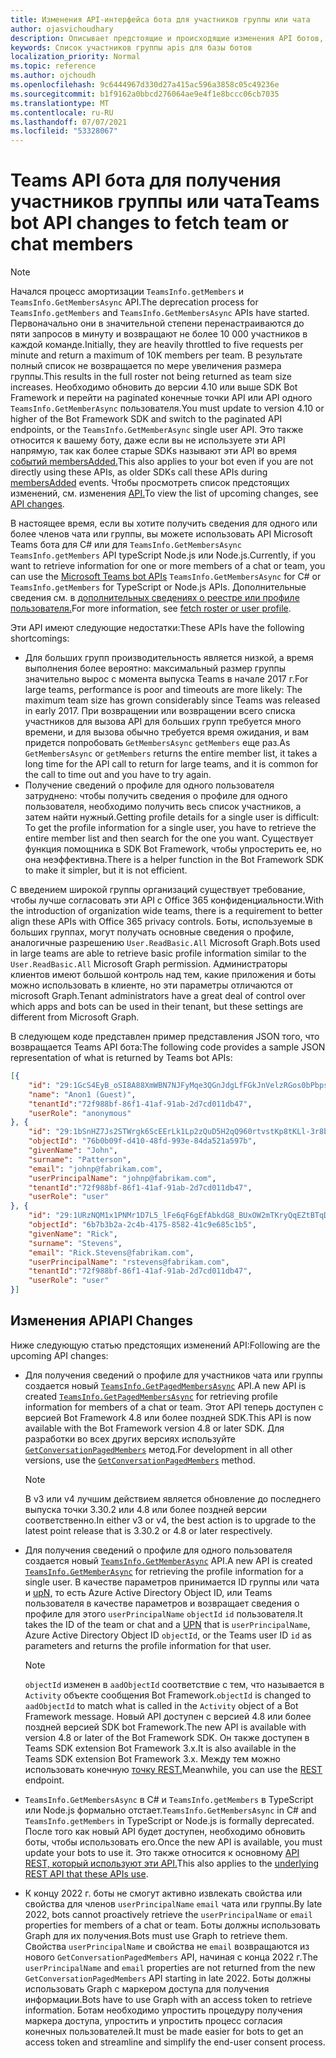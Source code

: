 ```yaml
---
title: Изменения API-интерфейса бота для участников группы или чата
author: ojasvichoudhary
description: Описывает предстоящие и происходящие изменения API ботов, используемых для искания членов групп и чатов
keywords: Список участников группы apis для базы ботов
localization_priority: Normal
ms.topic: reference
ms.author: ojchoudh
ms.openlocfilehash: 9c6444967d330d27a415ac596a3858c05c49236e
ms.sourcegitcommit: b1f9162a0bbcd276064ae9e4f1e8bccc06cb7035
ms.translationtype: MT
ms.contentlocale: ru-RU
ms.lasthandoff: 07/07/2021
ms.locfileid: "53328067"
---
```

# <a name="teams-bot-api-changes-to-fetch-team-or-chat-members"></a><span data-ttu-id="ba029-104">Teams API бота для получения участников группы или чата</span><span class="sxs-lookup"><span data-stu-id="ba029-104">Teams bot API changes to fetch team or chat members</span></span>

>[!NOTE]
> <span data-ttu-id="ba029-105">Начался процесс амортизации `TeamsInfo.getMembers` и `TeamsInfo.GetMembersAsync` API.</span><span class="sxs-lookup"><span data-stu-id="ba029-105">The deprecation process for `TeamsInfo.getMembers` and `TeamsInfo.GetMembersAsync` APIs have started.</span></span> <span data-ttu-id="ba029-106">Первоначально они в значительной степени перенастраиваются до пяти запросов в минуту и возвращают не более 10 000 участников в каждой команде.</span><span class="sxs-lookup"><span data-stu-id="ba029-106">Initially, they are heavily throttled to five requests per minute and return a maximum of 10K members per team.</span></span> <span data-ttu-id="ba029-107">В результате полный список не возвращается по мере увеличения размера группы.</span><span class="sxs-lookup"><span data-stu-id="ba029-107">This results in the full roster not being returned as team size increases.</span></span>
> <span data-ttu-id="ba029-108">Необходимо обновить до версии 4.10 или выше SDK Bot Framework и перейти на paginated конечные точки API или API одного `TeamsInfo.GetMemberAsync` пользователя.</span><span class="sxs-lookup"><span data-stu-id="ba029-108">You must update to version 4.10 or higher of the Bot Framework SDK and switch to the paginated API endpoints, or the `TeamsInfo.GetMemberAsync` single user API.</span></span> <span data-ttu-id="ba029-109">Это также относится к вашему боту, даже если вы не используете эти API напрямую, так как более старые SDKs называют эти API во время [событий membersAdded.](../bots/how-to/conversations/subscribe-to-conversation-events.md#team-members-added)</span><span class="sxs-lookup"><span data-stu-id="ba029-109">This also applies to your bot even if you are not directly using these APIs, as older SDKs call these APIs during [membersAdded](../bots/how-to/conversations/subscribe-to-conversation-events.md#team-members-added) events.</span></span> <span data-ttu-id="ba029-110">Чтобы просмотреть список предстоящих изменений, см. изменения [API.](team-chat-member-api-changes.md#api-changes)</span><span class="sxs-lookup"><span data-stu-id="ba029-110">To view the list of upcoming changes, see [API changes](team-chat-member-api-changes.md#api-changes).</span></span>

<span data-ttu-id="ba029-111">В настоящее время, если вы хотите получить сведения для одного или [](/microsoftteams/platform/bots/how-to/get-teams-context?tabs=dotnet#fetch-the-roster-or-user-profile) более членов чата или группы, вы можете использовать API Microsoft Teams бота для C# или для `TeamsInfo.GetMembersAsync` `TeamsInfo.getMembers` API typeScript Node.js или Node.js.</span><span class="sxs-lookup"><span data-stu-id="ba029-111">Currently, if you want to retrieve information for one or more members of a chat or team, you can use the [Microsoft Teams bot APIs](/microsoftteams/platform/bots/how-to/get-teams-context?tabs=dotnet#fetch-the-roster-or-user-profile) `TeamsInfo.GetMembersAsync` for C# or `TeamsInfo.getMembers` for TypeScript or Node.js APIs.</span></span> <span data-ttu-id="ba029-112">Дополнительные сведения см. в [дополнительных сведениях о реестре или профиле пользователя.](../bots/how-to/get-teams-context.md#fetch-the-roster-or-user-profile)</span><span class="sxs-lookup"><span data-stu-id="ba029-112">For more information, see [fetch roster or user profile](../bots/how-to/get-teams-context.md#fetch-the-roster-or-user-profile).</span></span>

<span data-ttu-id="ba029-113">Эти API имеют следующие недостатки:</span><span class="sxs-lookup"><span data-stu-id="ba029-113">These APIs have the following shortcomings:</span></span>

* <span data-ttu-id="ba029-114">Для больших групп производительность является низкой, а время выполнения более вероятно: максимальный размер группы значительно вырос с момента выпуска Teams в начале 2017 г.</span><span class="sxs-lookup"><span data-stu-id="ba029-114">For large teams, performance is poor and timeouts are more likely: The maximum team size has grown considerably since Teams was released in early 2017.</span></span> <span data-ttu-id="ba029-115">При возвращении или возвращении всего списка участников для вызова API для больших групп требуется много времени, и для вызова обычно требуется время ожидания, и вам придется попробовать `GetMembersAsync` `getMembers` еще раз.</span><span class="sxs-lookup"><span data-stu-id="ba029-115">As `GetMembersAsync` or `getMembers` returns the entire member list, it takes a long time for the API call to return for large teams, and it is common for the call to time out and you have to try again.</span></span>
* <span data-ttu-id="ba029-116">Получение сведений о профиле для одного пользователя затруднено: чтобы получить сведения о профиле для одного пользователя, необходимо получить весь список участников, а затем найти нужный.</span><span class="sxs-lookup"><span data-stu-id="ba029-116">Getting profile details for a single user is difficult: To get the profile information for a single user, you have to retrieve the entire member list and then search for the one you want.</span></span> <span data-ttu-id="ba029-117">Существует функция помощника в SDK Bot Framework, чтобы упростерить ее, но она неэффективна.</span><span class="sxs-lookup"><span data-stu-id="ba029-117">There is a helper function in the Bot Framework SDK to make it simpler, but it is not efficient.</span></span>

<span data-ttu-id="ba029-118">С введением широкой группы организаций существует требование, чтобы лучше согласовать эти API с Office 365 конфиденциальности.</span><span class="sxs-lookup"><span data-stu-id="ba029-118">With the introduction of organization wide teams, there is a requirement to better align these APIs with Office 365 privacy controls.</span></span> <span data-ttu-id="ba029-119">Боты, используемые в больших группах, могут получать основные сведения о профиле, аналогичные разрешению `User.ReadBasic.All` Microsoft Graph.</span><span class="sxs-lookup"><span data-stu-id="ba029-119">Bots used in large teams are able to retrieve basic profile information similar to the `User.ReadBasic.All` Microsoft Graph permission.</span></span> <span data-ttu-id="ba029-120">Администраторы клиентов имеют большой контроль над тем, какие приложения и боты можно использовать в клиенте, но эти параметры отличаются от microsoft Graph.</span><span class="sxs-lookup"><span data-stu-id="ba029-120">Tenant administrators have a great deal of control over which apps and bots can be used in their tenant, but these settings are different from Microsoft Graph.</span></span>

<span data-ttu-id="ba029-121">В следующем коде представлен пример представления JSON того, что возвращается Teams API бота:</span><span class="sxs-lookup"><span data-stu-id="ba029-121">The following code provides a sample JSON representation of what is returned by Teams bot APIs:</span></span>

```json
[{
    "id": "29:1GcS4EyB_oSI8A88XmWBN7NJFyMqe3QGnJdgLfFGkJnVelzRGos0bPbpsfJjcbAD22bmKc4GMbrY2g4JDrrA8vM06X1-cHHle4zOE6U4ttcc",
    "name": "Anon1 (Guest)",
    "tenantId":"72f988bf-86f1-41af-91ab-2d7cd011db47",
    "userRole": "anonymous"
}, {
    "id": "29:1bSnHZ7Js2STWrgk6ScEErLk1Lp2zQuD5H2qQ960rtvstKp8tKLl-3r8b6DoW0QxZimuTxk_kupZ1DBMpvIQQUAZL-PNj0EORDvRZXy8kvWk",
    "objectId": "76b0b09f-d410-48fd-993e-84da521a597b",
    "givenName": "John",
    "surname": "Patterson",
    "email": "johnp@fabrikam.com",
    "userPrincipalName": "johnp@fabrikam.com",
    "tenantId":"72f988bf-86f1-41af-91ab-2d7cd011db47",
    "userRole": "user"
}, {
    "id": "29:1URzNQM1x1PNMr1D7L5_lFe6qF6gEfAbkdG8_BUxOW2mTKryQqEZtBTqDt10-MghkzjYDuUj4KG6nvg5lFAyjOLiGJ4jzhb99WrnI7XKriCs",
    "objectId": "6b7b3b2a-2c4b-4175-8582-41c9e685c1b5",
    "givenName": "Rick",
    "surname": "Stevens",
    "email": "Rick.Stevens@fabrikam.com",
    "userPrincipalName": "rstevens@fabrikam.com",
    "tenantId":"72f988bf-86f1-41af-91ab-2d7cd011db47",
    "userRole": "user"
}]
```

## <a name="api-changes"></a><span data-ttu-id="ba029-122">Изменения API</span><span class="sxs-lookup"><span data-stu-id="ba029-122">API Changes</span></span>

<span data-ttu-id="ba029-123">Ниже следующую статью предстоящих изменений API:</span><span class="sxs-lookup"><span data-stu-id="ba029-123">Following are the upcoming API changes:</span></span>

* <span data-ttu-id="ba029-124">Для получения сведений о профиле для участников чата или группы создается новый [`TeamsInfo.GetPagedMembersAsync`](/microsoftteams/platform/bots/how-to/get-teams-context?tabs=dotnet#fetch-the-roster-or-user-profile) API.</span><span class="sxs-lookup"><span data-stu-id="ba029-124">A new API is created [`TeamsInfo.GetPagedMembersAsync`](/microsoftteams/platform/bots/how-to/get-teams-context?tabs=dotnet#fetch-the-roster-or-user-profile) for retrieving profile information for members of a chat or team.</span></span> <span data-ttu-id="ba029-125">Этот API теперь доступен с версией Bot Framework 4.8 или более поздней SDK.</span><span class="sxs-lookup"><span data-stu-id="ba029-125">This API is now available with the Bot Framework version 4.8 or later SDK.</span></span> <span data-ttu-id="ba029-126">Для разработки во всех других версиях используйте [`GetConversationPagedMembers`](/dotnet/api/microsoft.bot.connector.conversationsextensions.getconversationpagedmembersasync?view=botbuilder-dotnet-stable&preserve-view=true) метод.</span><span class="sxs-lookup"><span data-stu-id="ba029-126">For development in all other versions, use the [`GetConversationPagedMembers`](/dotnet/api/microsoft.bot.connector.conversationsextensions.getconversationpagedmembersasync?view=botbuilder-dotnet-stable&preserve-view=true) method.</span></span>

    > [!NOTE]
    > <span data-ttu-id="ba029-127">В v3 или v4 лучшим действием является обновление до последнего выпуска точки 3.30.2 или 4.8 или более поздней версии соответственно.</span><span class="sxs-lookup"><span data-stu-id="ba029-127">In either v3 or v4, the best action is to upgrade to the latest point release that is 3.30.2 or 4.8 or later respectively.</span></span>

* <span data-ttu-id="ba029-128">Для получения сведений о профиле для одного пользователя создается новый [`TeamsInfo.GetMemberAsync`](/microsoftteams/platform/bots/how-to/get-teams-context?tabs=dotnet#get-single-member-details) API.</span><span class="sxs-lookup"><span data-stu-id="ba029-128">A new API is created [`TeamsInfo.GetMemberAsync`](/microsoftteams/platform/bots/how-to/get-teams-context?tabs=dotnet#get-single-member-details) for retrieving the profile information for a single user.</span></span> <span data-ttu-id="ba029-129">В качестве параметров принимается ID группы или чата и [upN,](/windows/win32/ad/naming-properties#userprincipalname) то есть Azure Active Directory Object ID, или Teams пользователя в качестве параметров и возвращает сведения о профиле для этого `userPrincipalName` `objectId` `id` пользователя.</span><span class="sxs-lookup"><span data-stu-id="ba029-129">It takes the ID of the team or chat and a [UPN](/windows/win32/ad/naming-properties#userprincipalname) that is `userPrincipalName`, Azure Active Directory Object ID `objectId`, or the Teams user ID `id` as parameters and returns the profile information for that user.</span></span>

    > [!NOTE]
    > <span data-ttu-id="ba029-130">`objectId` изменен в `aadObjectId` соответствие с тем, что называется в `Activity` объекте сообщения Bot Framework.</span><span class="sxs-lookup"><span data-stu-id="ba029-130">`objectId` is changed to `aadObjectId` to match what is called in the `Activity` object of a Bot Framework message.</span></span> <span data-ttu-id="ba029-131">Новый API доступен с версией 4.8 или более поздней версией SDK bot Framework.</span><span class="sxs-lookup"><span data-stu-id="ba029-131">The new API is available with version 4.8 or later of the Bot Framework SDK.</span></span> <span data-ttu-id="ba029-132">Он также доступен в Teams SDK extension Bot Framework 3.x.</span><span class="sxs-lookup"><span data-stu-id="ba029-132">It is also available in the Teams SDK extension Bot Framework 3.x.</span></span> <span data-ttu-id="ba029-133">Между тем можно использовать конечную [точку REST.](/microsoftteams/platform/bots/how-to/get-teams-context?tabs=json#get-single-member-details)</span><span class="sxs-lookup"><span data-stu-id="ba029-133">Meanwhile, you can use the [REST](/microsoftteams/platform/bots/how-to/get-teams-context?tabs=json#get-single-member-details) endpoint.</span></span>

* <span data-ttu-id="ba029-134">`TeamsInfo.GetMembersAsync` в C# и `TeamsInfo.getMembers` в TypeScript или Node.js формально отстает.</span><span class="sxs-lookup"><span data-stu-id="ba029-134">`TeamsInfo.GetMembersAsync` in C# and `TeamsInfo.getMembers` in TypeScript or Node.js is formally deprecated.</span></span> <span data-ttu-id="ba029-135">После того как новый API будет доступен, необходимо обновить боты, чтобы использовать его.</span><span class="sxs-lookup"><span data-stu-id="ba029-135">Once the new API is available, you must update your bots to use it.</span></span> <span data-ttu-id="ba029-136">Это также относится к основному [API REST, который используют эти API.](/microsoftteams/platform/bots/how-to/get-teams-context?tabs=json#tabpanel_CeZOj-G++Q_json)</span><span class="sxs-lookup"><span data-stu-id="ba029-136">This also applies to the [underlying REST API that these APIs use](/microsoftteams/platform/bots/how-to/get-teams-context?tabs=json#tabpanel_CeZOj-G++Q_json).</span></span>
* <span data-ttu-id="ba029-137">К концу 2022 г. боты не смогут активно извлекать свойства или свойства для членов `userPrincipalName` `email` чата или группы.</span><span class="sxs-lookup"><span data-stu-id="ba029-137">By late 2022, bots cannot proactively retrieve the `userPrincipalName` or `email` properties for members of a chat or team.</span></span> <span data-ttu-id="ba029-138">Боты должны использовать Graph для их получения.</span><span class="sxs-lookup"><span data-stu-id="ba029-138">Bots must use Graph to retrieve them.</span></span> <span data-ttu-id="ba029-139">Свойства `userPrincipalName` и свойства не `email` возвращаются из нового `GetConversationPagedMembers` API, начиная с конца 2022 г.</span><span class="sxs-lookup"><span data-stu-id="ba029-139">The `userPrincipalName` and `email` properties are not returned from the new `GetConversationPagedMembers` API starting in late 2022.</span></span> <span data-ttu-id="ba029-140">Боты должны использовать Graph с маркером доступа для получения информации.</span><span class="sxs-lookup"><span data-stu-id="ba029-140">Bots have to use Graph with an access token to retrieve information.</span></span> <span data-ttu-id="ba029-141">Ботам необходимо упростить процедуру получения маркера доступа, упростить и упростить процесс согласия конечных пользователей.</span><span class="sxs-lookup"><span data-stu-id="ba029-141">It must be made easier for bots to get an access token and streamline and simplify the end-user consent process.</span></span>
